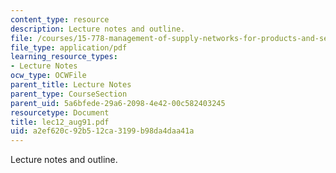 ```yaml
---
content_type: resource
description: Lecture notes and outline.
file: /courses/15-778-management-of-supply-networks-for-products-and-services-summer-2004/a2ef620c92b512ca3199b98da4daa41a_lec12_aug91.pdf
file_type: application/pdf
learning_resource_types:
- Lecture Notes
ocw_type: OCWFile
parent_title: Lecture Notes
parent_type: CourseSection
parent_uid: 5a6bfede-29a6-2098-4e42-00c582403245
resourcetype: Document
title: lec12_aug91.pdf
uid: a2ef620c-92b5-12ca-3199-b98da4daa41a
---
```

Lecture notes and outline.

